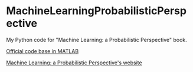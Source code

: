 # MachineLearningProbabilisticPerspective

My Python code for "Machine Learning: a Probabilistic Perspective" book.

[Official code base in MATLAB](https://github.com/probml/pmtk3)

[Machine Learning: a Probabilistic Perspective's website](https://www.cs.ubc.ca/~murphyk/MLbook/)
